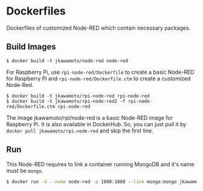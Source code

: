 Dockerfiles
==============

Dockerfiles of customized Node-RED which contain necessary packages.

Build Images
--------------

```
$ docker build -t jkawamoto/node-red node-red
```

For Raspberry Pi, use `rpi-node-red/Dockerfile` to create a basic Node-RED for Raspberry Pi and `rpi-node-red/Dockerfile.ctm` to create a customized Node-Red.

```
$ docker build -t jkawamoto/rpi-node-red rpi-node-red
$ docker build -t jkawamoto/rpi-node-red2 -f rpi-node-red/Dockerfile.ctm rpi-node-red
```

The image jkawamoto/rpi/node-red is a basic Node-RED image for Raspberry Pi. It is also available in DockerHub. So, you can just pull it by `docker pull jkawamoto/rpi-node-red` and skip the first line.


Run
----
This Node-RED requires to link a container running MongoDB and it's name must be `mongo`.
```sh
$ docker run -d --name node-red -p 1880:1880 --link mongo:mongo jkawamoto/node-red
```

